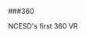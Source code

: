 ###360
<script src="//360.vizor.io/scripts/embed.js" data-vizorurl="https://360.vizor.io/embed/v/7omyr" ></script>
<script src="//360.vizor.io/scripts/embed.js" data-vizorurl="https://360.vizor.io/embed/v/jyd7o" ></script>

NCESD's first 360 VR
